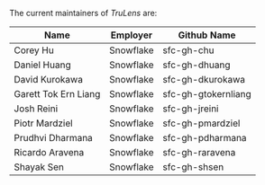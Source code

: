The current maintainers of _TruLens_ are:

| Name | Employer | Github Name |
| ---- | -------- | ---------------- |
| Corey Hu | Snowflake | sfc-gh-chu |
| Daniel Huang | Snowflake | sfc-gh-dhuang |
| David Kurokawa | Snowflake | sfc-gh-dkurokawa |
| Garett Tok Ern Liang | Snowflake | sfc-gh-gtokernliang  |
| Josh Reini | Snowflake | sfc-gh-jreini |
| Piotr Mardziel | Snowflake | sfc-gh-pmardziel |
| Prudhvi Dharmana | Snowflake | sfc-gh-pdharmana |
| Ricardo Aravena | Snowflake | sfc-gh-raravena |
| Shayak Sen | Snowflake | sfc-gh-shsen |
